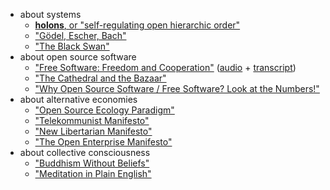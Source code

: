 ---
---

- about systems
  - [**holons**, or "self-regulating open hierarchic order"](http://en.wikipedia.org/wiki/Holon_%28philosophy%29)
  - ["Gödel, Escher, Bach"](http://en.wikipedia.org/wiki/G%C3%B6del,_Escher,_Bach)
  - ["The Black Swan"](http://www.black-swans-explained.com/)
- about open source software
  - ["Free Software: Freedom and Cooperation"](http://punkcast.com/64/index.html) ([audio](http://audio-video-dev.gnu.org/video/66/richard-m-stallmans-speech-fre) + [transcript](http://www.gnu.org/events/rms-nyu-2001-transcript.txt))
  - ["The Cathedral and the Bazaar"](http://www.catb.org/~esr/writings/homesteading/)
  - ["Why Open Source Software / Free Software? Look at the Numbers!"](http://www.dwheeler.com/oss_fs_why.html)
- about alternative economies
  - ["Open Source Ecology Paradigm"](http://opensourceecology.org/wiki/Open_Source_Ecology_Paradigm)
  - ["Telekommunist Manifesto"](http://telekommunisten.net/the-telekommunist-manifesto/)
  - ["New Libertarian Manifesto"](http://agorism.info/docs/NewLibertarianManifesto.pdf)
  - ["The Open Enterprise Manifesto"](http://www.opencompany.org/resources/whitepaper.pdf)
- about collective consciousness
  - ["Buddhism Without Beliefs"](http://alexox.com/sangha/StephenBatchelor-BuddhismwithoutBeliefs.pdf)
  - ["Meditation in Plain English"](http://www.urbandharma.org/udharma4/mpe1-4.html)

